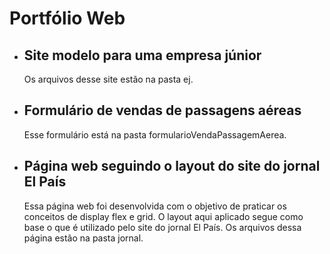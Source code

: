 # Portfólio Web
<ul>
    <li><h2>Site modelo para uma empresa júnior</h2></li>
    <p>Os arquivos desse site estão na pasta ej.</p>
    <li><h2>Formulário de vendas de passagens aéreas</h2></li>
    <p>Esse formulário está na pasta formularioVendaPassagemAerea.</p>
    <li><h2>Página web seguindo o layout do site do jornal El País</h2></li>
    <p>Essa página web foi desenvolvida com o objetivo de praticar os conceitos de display flex e grid. O layout aqui aplicado segue como base o que é utilizado pelo site do jornal El País. Os arquivos dessa página estão na pasta jornal.</p>
</ul>